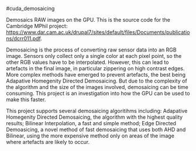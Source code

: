 #cuda_demosaicing

Demosaics RAW images on the GPU. This is the source code for the Cambridge MPhil project: https://www.dar.cam.ac.uk/drupal7/sites/default/files/Documents/publications/dcrr011.pdf.

Demosaicing is the process of converting raw sensor data into an RGB image. Sensors only collect only a single color at each pixel point, so the other RGB values have to be interpolated. However, this can lead to artefacts in the final image, in particular zippering on high contrast edges. More complex methods have emerged to prevent artefacts, the best being Adapative Homegenity Directed Demosaicing. But due to the complexity of the algorithm and the size of the images involved, demosaicing can be time consuming. This project is an investigation into how the GPU can be used to make this faster.

This project supports several demosaicing algoritihms including: Adapative Homegenity Directed Demosaicing, the algorithm with the highest quality results; Bilinear Interpolation, a fast and simple method; Edge Directed Demoasicing, a novel method of fast demosaicing that uses both AHD and Bilinear, using the more expensive method only on areas of the image where artefacts are likely to occur.
